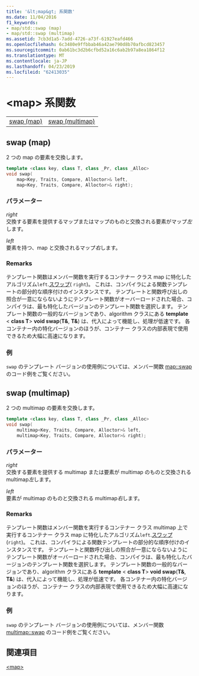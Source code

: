 ```yaml
---
title: '&lt;map&gt; 系関数'
ms.date: 11/04/2016
f1_keywords:
- map/std::swap (map)
- map/std::swap (multimap)
ms.assetid: 7cb3d1a5-7add-4726-a73f-61927eafd466
ms.openlocfilehash: 6c3480e9ffbbab46a42ae790d8b70afbcd823457
ms.sourcegitcommit: 0ab61bc3d2b6cfbd52a16c6ab2b97a8ea1864f12
ms.translationtype: MT
ms.contentlocale: ja-JP
ms.lasthandoff: 04/23/2019
ms.locfileid: "62413035"
---
```

# <a name="ltmapgt-functions"></a>&lt;map&gt; 系関数

|||
|-|-|
|[swap (map)](#swap)|[swap (multimap)](#swap_multimap)|

## <a name="swap_multimap"></a>  swap  (map)

2 つの map の要素を交換します。

```cpp
template <class key, class T, class _Pr, class _Alloc>
void swap(
    map<Key, Traits, Compare, Alloctor>& left,
    map<Key, Traits, Compare, Alloctor>& right);
```

### <a name="parameters"></a>パラメーター

*right*<br/>
交換する要素を提供するマップまたはマップのものと交換される要素がマップ*左*します。

*left*<br/>
要素を持つ、map と交換されるマップ*右*します。

### <a name="remarks"></a>Remarks

テンプレート関数はメンバー関数を実行するコンテナー クラス map に特化したアルゴリズム`left`.[スワップ](../standard-library/map-class.md#swap)( `right`)。 これは、コンパイラによる関数テンプレートの部分的な順序付けのインスタンスです。 テンプレートと関数呼び出しの照合が一意にならないようにテンプレート関数がオーバーロードされた場合、コンパイラは、最も特化したバージョンのテンプレート関数を選択します。 テンプレート関数の一般的なバージョンであり、algorithm クラスにある **template** \< **class T**> **void swap**(**T&**, **T&**) は、代入によって機能し、処理が低速です。 各コンテナー内の特化バージョンのほうが、コンテナー クラスの内部表現で使用できるため大幅に高速になります。

### <a name="example"></a>例

`swap` のテンプレート バージョンの使用例については、メンバー関数 [map::swap](../standard-library/map-class.md#swap) のコード例をご覧ください。

## <a name="swap"></a>  swap  (multimap)

2 つの multimap の要素を交換します。

```cpp
template <class key, class T, class _Pr, class _Alloc>
void swap(
    multimap<Key, Traits, Compare, Alloctor>& left,
    multimap<Key, Traits, Compare, Alloctor>& right);
```

### <a name="parameters"></a>パラメーター

*right*<br/>
交換する要素を提供する multimap または要素が multimap のものと交換される multimap*左*します。

*left*<br/>
要素が multimap のものと交換される multimap*右*します。

### <a name="remarks"></a>Remarks

テンプレート関数はメンバー関数を実行するコンテナー クラス multimap 上で実行するコンテナー クラス map に特化したアルゴリズム`left`.[スワップ](../standard-library/multimap-class.md#swap)(`right`)。 これは、コンパイラによる関数テンプレートの部分的な順序付けのインスタンスです。 テンプレートと関数呼び出しの照合が一意にならないようにテンプレート関数がオーバーロードされた場合、コンパイラは、最も特化したバージョンのテンプレート関数を選択します。 テンプレート関数の一般的なバージョンであり、algorithm クラスにある **template** \< **class T**> **void swap**(**T&**, **T&**) は、代入によって機能し、処理が低速です。 各コンテナー内の特化バージョンのほうが、コンテナー クラスの内部表現で使用できるため大幅に高速になります。

### <a name="example"></a>例

`swap` のテンプレート バージョンの使用例については、メンバー関数 [multimap::swap](../standard-library/multimap-class.md#swap) のコード例をご覧ください。

## <a name="see-also"></a>関連項目

[\<map>](../standard-library/map.md)<br/>
